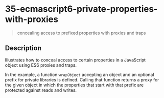 # 35-ecmascript6-private-properties-with-proxies
> concealing access to prefixed properties with proxies and traps

## Description
Illustrates how to conceal access to certain properties in a JavaScript object using ES6 proxies and traps.

In the example, a function `wrapObject` accepting an object and an optional prefix for private libraries is defined. Calling that function returns a proxy for the given object in which the properties that start with that prefix are protected against reads and writes.

